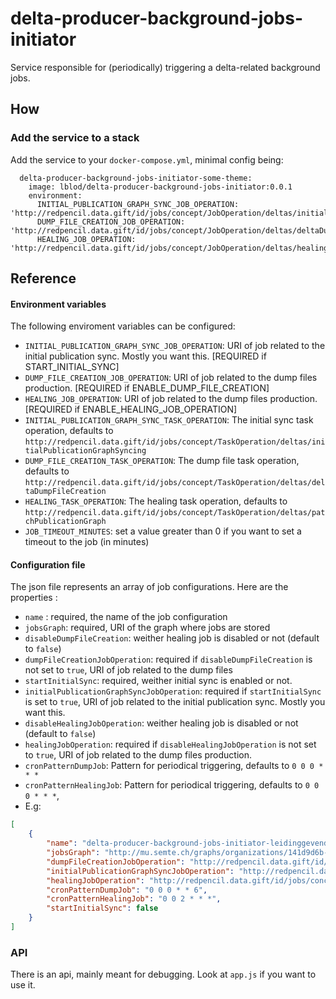 # delta-producer-background-jobs-initiator

Service responsible for (periodically) triggering a delta-related background jobs.

## How
### Add the service to a stack
Add the service to your `docker-compose.yml`, minimal config being:

```
  delta-producer-background-jobs-initiator-some-theme:
    image: lblod/delta-producer-background-jobs-initiator:0.0.1
    environment:
      INITIAL_PUBLICATION_GRAPH_SYNC_JOB_OPERATION: 'http://redpencil.data.gift/id/jobs/concept/JobOperation/deltas/initialPublicationGraphSyncing/SomeTheme'
      DUMP_FILE_CREATION_JOB_OPERATION: 'http://redpencil.data.gift/id/jobs/concept/JobOperation/deltas/deltaDumpFileCreation/SomeTheme'
      HEALING_JOB_OPERATION: 'http://redpencil.data.gift/id/jobs/concept/JobOperation/deltas/healingOperation/SomeTheme'
```

## Reference
#### Environment variables
The following enviroment variables can be configured:
* `INITIAL_PUBLICATION_GRAPH_SYNC_JOB_OPERATION`: URI of job related to the initial publication sync. Mostly you want this. [REQUIRED if START_INITIAL_SYNC]
* `DUMP_FILE_CREATION_JOB_OPERATION`: URI of job related to the dump files production. [REQUIRED if ENABLE_DUMP_FILE_CREATION]
* `HEALING_JOB_OPERATION`: URI of job related to the dump files production. [REQUIRED if ENABLE_HEALING_JOB_OPERATION]
* `INITIAL_PUBLICATION_GRAPH_SYNC_TASK_OPERATION`: The initial sync task operation, defaults to `http://redpencil.data.gift/id/jobs/concept/TaskOperation/deltas/initialPublicationGraphSyncing`
* `DUMP_FILE_CREATION_TASK_OPERATION`: The dump file task operation, defaults to `http://redpencil.data.gift/id/jobs/concept/TaskOperation/deltas/deltaDumpFileCreation`
* `HEALING_TASK_OPERATION`: The healing task operation, defaults to `http://redpencil.data.gift/id/jobs/concept/TaskOperation/deltas/patchPublicationGraph`
* `JOB_TIMEOUT_MINUTES`: set a value greater than 0 if you want to set a timeout to the job (in minutes) 

#### Configuration file

The json file represents an array of job configurations. Here are the properties :

* `name` : required, the name of the job configuration
* `jobsGraph`: required, URI of the graph where jobs are stored
* `disableDumpFileCreation`: weither healing job is disabled or not (default to `false`)
* `dumpFileCreationJobOperation`: required if `disableDumpFileCreation` is not set to `true`,  URI of job related to the dump files 
* `startInitialSync`: required, weither initial sync is enabled or not.
* `initialPublicationGraphSyncJobOperation`: required if `startInitialSync` is  set to `true`,   URI of job related to the initial publication sync. Mostly you want this.
* `disableHealingJobOperation`: weither healing job is disabled or not (default to `false`)
* `healingJobOperation`: required if `disableHealingJobOperation` is not set to `true`, URI of job related to the dump files production.
* `cronPatternDumpJob`: Pattern for periodical triggering, defaults to `0 0 0 * * *`
* `cronPatternHealingJob`: Pattern for periodical triggering, defaults to `0 0 0 * * *`,
* E.g:

```json
[
  	{
		"name": "delta-producer-background-jobs-initiator-leidinggevenden",
		"jobsGraph": "http://mu.semte.ch/graphs/organizations/141d9d6b-54af-4d17-b313-8d1c30bc3f5b/LoketAdmin",
		"dumpFileCreationJobOperation": "http://redpencil.data.gift/id/jobs/concept/JobOperation/deltas/deltaDumpFileCreation/leidinggevenden",
		"initialPublicationGraphSyncJobOperation": "http://redpencil.data.gift/id/jobs/concept/JobOperation/deltas/initialPublicationGraphSyncing/leidinggevenden",
		"healingJobOperation": "http://redpencil.data.gift/id/jobs/concept/JobOperation/deltas/healingOperation/leidinggevenden",
		"cronPatternDumpJob": "0 0 0 * * 6",
		"cronPatternHealingJob": "0 0 2 * * *",
		"startInitialSync": false
	}
]
```

### API
There is an api, mainly meant for debugging. Look at `app.js` if you want to use it.
